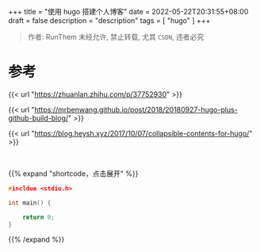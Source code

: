 +++
title = "使用 hugo 搭建个人博客"
date = 2022-05-22T20:31:55+08:00
draft = false
description = "description"
tags = [ "hugo" ]
+++

> 作者: RunThem
> 未经允许, 禁止转载, 尤其 `CSDN`, 违者必究

# 参考
{{< url "https://zhuanlan.zhihu.com/p/37752930" >}}

{{< url "https://mrbenwang.github.io/post/2018/20180927-hugo-plus-github-build-blog/" >}}

{{< url "https://blog.heysh.xyz/2017/10/07/collapsible-contents-for-hugo/" >}}

<br>

{{% expand "shortcode，点击展开" %}}
```c
#incldue <stdio.h>

int main() {

    return 0;
}
```
{{% /expand %}}

